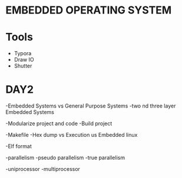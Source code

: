 
# EMBEDDED OPERATING SYSTEM


# Tools

- Typora
- Draw IO
- Shutter

# DAY2 
-Embedded Systems vs General Purpose Systems
-two nd three layer Embedded Systems

-Modularize project and code
-Build project

-Makefile
-Hex dump vs Execution us Embedded linux

-Elf format

-parallelism
  -pseudo parallelism
  -true parallelism

-uniprocessor
-multiprocessor
